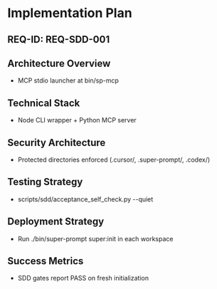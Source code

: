 # Implementation Plan

## REQ-ID: REQ-SDD-001

## Architecture Overview
- MCP stdio launcher at bin/sp-mcp

## Technical Stack
- Node CLI wrapper + Python MCP server

## Security Architecture
- Protected directories enforced (.cursor/, .super-prompt/, .codex/)

## Testing Strategy
- scripts/sdd/acceptance_self_check.py --quiet

## Deployment Strategy
- Run ./bin/super-prompt super:init in each workspace

## Success Metrics
- SDD gates report PASS on fresh initialization
